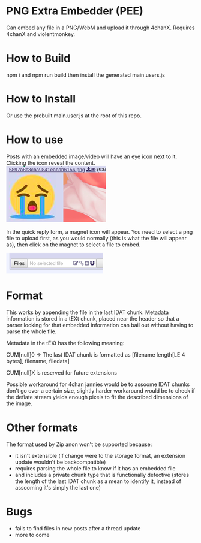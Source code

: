PNG Extra Embedder (PEE)
========================

Can embed any file in a PNG/WebM and upload it through 4chanX.
Requires 4chanX and violentmonkey.

How to Build
============

npm i and npm run build
then install the generated main.users.js

How to Install
==============

Or use the prebuilt main.user.js at the root of this repo.

How to use
==========

Posts with an embedded image/video will have an eye icon next to it.
Clicking the icon reveal the content.
![eye](eye.png)

In the quick reply form, a magnet icon will appear.
You need to select a png file to upload first, as you would normally (this is what the file will appear as), then click on the magnet to select a file to embed.

![qr](screen.png)

Format
======

This works by appending the file in the last IDAT chunk.
Metadata information is stored in a tEXt chunk, placed near the header so that a parser looking for that embedded information can bail out without having to parse the whole file.

Metadata in the tEXt has the following meaning:

CUM[null]0 -> The last IDAT chunk is formatted as [filename length[LE 4 bytes], filename, filedata]

CUM[null]X is reserved for future extensions

Possible workaround for 4chan jannies would be to assoome IDAT chunks don't go over a certain size, slightly harder workaround would be to check if the deflate stream yields enough pixels to fit the described dimensions of the image. 

Other formats
=============

The format used by Zip anon won't be supported because:
- it isn't extensible (if change were to the storage format, an extension update wouldn't be backcompatible)
- requires parsing the whole file to know if it has an embedded file
- and includes a private chunk type that is functionally defective (stores the length of the last IDAT chunk as a mean to identify it, instead of assooming it's simply the last one)

Bugs
====

- fails to find files in new posts after a thread update
- more to come